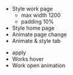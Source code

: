 - Style work page
	- max width 1200
	- padding 10%
- Style home page
- Animate page change
- Animate & style tab
<!-- progress -->
- apply
- Works hover
- Work open animation
